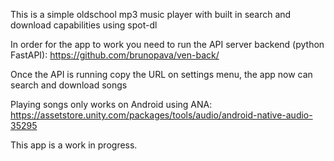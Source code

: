 This is a simple oldschool mp3 music player with built in search and download capabilities using spot-dl

In order for the app to work you need to run the API server backend (python FastAPI): https://github.com/brunopava/ven-back/

Once the API is running copy the URL on settings menu, the app now can search and download songs

Playing songs only works on Android using ANA:
https://assetstore.unity.com/packages/tools/audio/android-native-audio-35295


This app is a work in progress.
